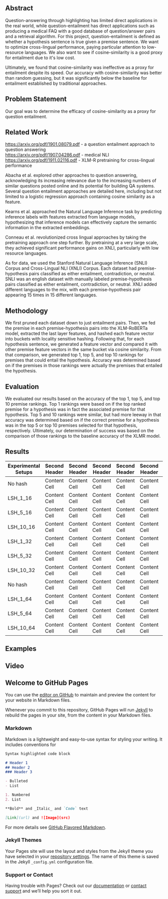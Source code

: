 ## Abstract

Question-answering through highlighting has limited direct applications in the real world, while question-entailment has direct applications such as producing a medical FAQ with a good database of question/answer pairs and a retrieval algorithm. For this project, question-entailment is defined as whether a hypothesis sentence is true given a premise sentence. We want to optimize cross-lingual performance, paying particular attention to low-resource languages. We also want to see if cosine-similarity is a good proxy for entailment due to it's low cost. 

Ultimately, we found that cosine-similarity was ineffective as a proxy for entailment despite its speed. Our accuracy with cosine-similarity was better than random guessing, but it was significantly below the baseline for entailment established by traditional approaches.

## Problem Statement

Our goal was to determine the efficacy of cosine-similarity as a proxy for question entailment.

## Related Work

https://arxiv.org/pdf/1901.08079.pdf - a question entailment approach to question answering  
https://arxiv.org/pdf/1907.04286.pdf - medical NLI  
https://arxiv.org/pdf/1911.02116.pdf - XLM-R pretraining for cross-lingual performance  

Abacha et al. explored other approaches to question answering, acknowledging its increasing relevance due to the increasing numbers of similar questions posted online and its potential for building QA systems. Several question entailment approaches are detailed here, including but not limited to a logistic regression approach containing cosine similarity as a feature.

Kearns et al. approached the Natural Language Inference task by predicting inference labels with features extracted from language models, hypothesizing that inference models can effectively capture the semantic information in the extracted embeddings.

Conneau et al. revolutionized cross lingual approaches by taking the pretraining approach one step further. By pretraining at a very large scale, they achieved significant performance gains on XNLI, particularly with low resource languages.

As for data, we used the Stanford Natural Language Inference (SNLI) Corpus and Cross-Lingual NLI (XNLI) Corpus. Each dataset had premise-hypothesis pairs classified as either entailment, contradiction, or neutral. SNLI was an english dataset with manually labeled premise-hypothesis pairs classified as either entailment, contradiction, or neutral. XNLI added different languages to the mix, with each premise-hypothesis pair appearing 15 times in 15 different languages.

## Methodology

We first pruned each dataset down to just entailment pairs. Then, we fed the premise in each premise-hypothesis pairs into the XLM-RoBERTa model, extracted the last layer features, and hashed each feature vector into buckets with locality sensitive hashing. Following that, for each hypothesis sentence, we generated a feature vector and compared it with other premise feature vectors in the same bucket via cosine similarity. From that comparison, we generated top 1, top 5, and top 10 rankings for premises that could entail the hypothesis. Accuracy was determined based on if the premises in those rankings were actually the premises that entailed the hypothesis.

## Evaluation

We evaluated our results based on the accuracy of the top 1, top 5, and top 10 premise rankings. Top 1 rankings were based on if the top ranked premise for a hypothesis was in fact the associated premise for that hypothesis. Top 5 and 10 rankings were similar, but had more leeway in that accuracy was determined based on if the correct premise for a hypothesis was in the top 5 or top 10 premises selected for that hypothesis, respectively. Ultimately, our determination of success was based on the comparison of those rankings to the baseline accuracy of the XLMR model.

## Results

| Experimental Setups  | Second Header | Second Header | Second Header | Second Header | Second Header | Second Header |
| ------------- | ------------- | ------------- | ------------- | ------------- | ------------- | ------------- |
| No hash  | Content Cell  | Content Cell  | Content Cell  | Content Cell  | Content Cell  | Content Cell  |
| LSH_1_16  | Content Cell  | Content Cell  | Content Cell  | Content Cell  | Content Cell  | Content Cell  |
| LSH_5_16  | Content Cell  | Content Cell  | Content Cell  | Content Cell  | Content Cell  | Content Cell  |
| LSH_10_16  | Content Cell  | Content Cell  | Content Cell  | Content Cell  | Content Cell  | Content Cell  |
| LSH_1_32  | Content Cell  | Content Cell  | Content Cell  | Content Cell  | Content Cell  | Content Cell  |
| LSH_5_32  | Content Cell  | Content Cell  | Content Cell  | Content Cell  | Content Cell  | Content Cell  |
| LSH_10_32  | Content Cell  | Content Cell  | Content Cell  | Content Cell  | Content Cell  | Content Cell  |
| No hash  | Content Cell  | Content Cell  | Content Cell  | Content Cell  | Content Cell  | Content Cell  |
| LSH_1_64  | Content Cell  | Content Cell  | Content Cell  | Content Cell  | Content Cell  | Content Cell  |
| LSH_5_64  | Content Cell  | Content Cell  | Content Cell  | Content Cell  | Content Cell  | Content Cell  |
| LSH_10_64  | Content Cell  | Content Cell  | Content Cell  | Content Cell  | Content Cell  | Content Cell  |

## Examples

## Video

## Welcome to GitHub Pages

You can use the [editor on GitHub](https://github.com/nanjamu/DeepLearningFinalProject/edit/gh-pages/index.md) to maintain and preview the content for your website in Markdown files.

Whenever you commit to this repository, GitHub Pages will run [Jekyll](https://jekyllrb.com/) to rebuild the pages in your site, from the content in your Markdown files.

### Markdown

Markdown is a lightweight and easy-to-use syntax for styling your writing. It includes conventions for

```markdown
Syntax highlighted code block

# Header 1
## Header 2
### Header 3

- Bulleted
- List

1. Numbered
2. List

**Bold** and _Italic_ and `Code` text

[Link](url) and ![Image](src)
```

For more details see [GitHub Flavored Markdown](https://guides.github.com/features/mastering-markdown/).

### Jekyll Themes

Your Pages site will use the layout and styles from the Jekyll theme you have selected in your [repository settings](https://github.com/nanjamu/DeepLearningFinalProject/settings). The name of this theme is saved in the Jekyll `_config.yml` configuration file.

### Support or Contact

Having trouble with Pages? Check out our [documentation](https://docs.github.com/categories/github-pages-basics/) or [contact support](https://github.com/contact) and we’ll help you sort it out.
